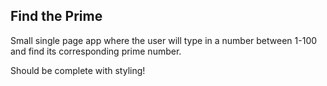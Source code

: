 ## Find the Prime

Small single page app where the user will type in a number between 1-100 and find its corresponding prime number.

Should be complete with styling!